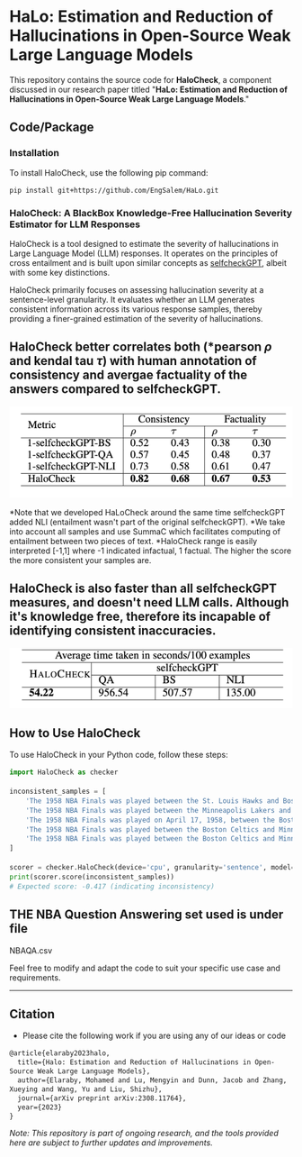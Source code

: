 # HaLo: Estimation and Reduction of Hallucinations in Open-Source Weak Large Language Models

This repository contains the source code for **HaloCheck**, a component discussed in our research paper titled "**HaLo: Estimation and Reduction of Hallucinations in Open-Source Weak Large Language Models**."

## Code/Package

### Installation
To install HaloCheck, use the following pip command:

```shell
pip install git+https://github.com/EngSalem/HaLo.git
```

### HaloCheck: A BlackBox Knowledge-Free Hallucination Severity Estimator for LLM Responses
HaloCheck is a tool designed to estimate the severity of hallucinations in Large Language Model (LLM) responses. It operates on the principles of cross entailment and is built upon similar concepts as [selfcheckGPT](https://github.com/potsawee/selfcheckgpt), albeit with some key distinctions.

HaloCheck primarily focuses on assessing hallucination severity at a sentence-level granularity. It evaluates whether an LLM generates consistent information across its various response samples, thereby providing a finer-grained estimation of the severity of hallucinations.

## HaloCheck better correlates both (*pearson $\rho$ and kendal tau $\tau$) with human annotation of consistency and avergae factuality of the answers compared to selfcheckGPT. 
![](halo_vs_selfcheck.png)

*Note that we developed HaLoCheck around the same time selfcheckGPT added NLI (entailment wasn't part of the original selfcheckGPT).
*We take into account all samples and use SummaC which facilitates computing of entailment between two pieces of text.
*HaloCheck range is easily interpreted [-1,1] where -1 indicated infactual, 1 factual. The higher the score the more consistent your samples are. 

## HaloCheck is also faster than all selfcheckGPT measures, and doesn't need LLM calls. Although it's knowledge free, therefore its incapable of identifying consistent inaccuracies.
![](HaloCheck_time.png)

## How to Use HaloCheck

To use HaloCheck in your Python code, follow these steps:

```python
import HaloCheck as checker

inconsistent_samples = [
    'The 1958 NBA Finals was played between the St. Louis Hawks and Boston Celtics. The Hawks won the series 4 games to 2 in the best of 7 playoff.',
    'The 1958 NBA Finals was played between the Minneapolis Lakers and Boston Celtics and was won by the Lakers 4 games to 3.',
    'The 1958 NBA Finals was played on April 17, 1958, between the Boston Celtics and the St. Louis Hawks.',
    'The 1958 NBA Finals was played between the Boston Celtics and Minneapolis Lakers. The Celtics won the series 4 games to 2 for their 5th championship.',
    'The 1958 NBA Finals was played between the Boston Celtics and Minneapolis Lakers. The MVP of the 1958 NBA Finals was Bill Russell.'
]

scorer = checker.HaloCheck(device='cpu', granularity='sentence', model='mnli')  # Change to 'cuda' if a GPU is available
print(scorer.score(inconsistent_samples))
# Expected score: -0.417 (indicating inconsistency)
```
## THE NBA Question Answering set used is under file
NBAQA.csv

Feel free to modify and adapt the code to suit your specific use case and requirements.

---
## Citation

* Please cite the following work if you are using any of our ideas or code

```
@article{elaraby2023halo,
  title={Halo: Estimation and Reduction of Hallucinations in Open-Source Weak Large Language Models},
  author={Elaraby, Mohamed and Lu, Mengyin and Dunn, Jacob and Zhang, Xueying and Wang, Yu and Liu, Shizhu},
  journal={arXiv preprint arXiv:2308.11764},
  year={2023}
}
```

*Note: This repository is part of ongoing research, and the tools provided here are subject to further updates and improvements.*
